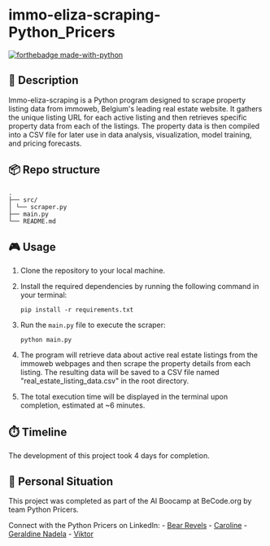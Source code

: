 # immo-eliza-scraping-Python_Pricers

[![forthebadge made-with-python](https://ForTheBadge.com/images/badges/made-with-python.svg)](https://www.python.org/)

## 📒 Description

Immo-eliza-scraping is a Python program designed to scrape property listing data from immoweb, Belgium's leading real estate website. It gathers the unique listing URL for each active listing and then retrieves specific property data from each of the listings. The property data is then compiled into a CSV file for later use in data analysis, visualization, model training, and pricing forecasts.

## 📦 Repo structure

```
.
├── src/
│ └── scraper.py
├── main.py
└── README.md
```

## 🎮 Usage

1. Clone the repository to your local machine.

2. Install the required dependencies by running the following command in your terminal:

    ```
    pip install -r requirements.txt
    ```

3. Run the `main.py` file to execute the scraper:

    ```
    python main.py
    ```

4. The program will retrieve data about active real estate listings from the immoweb webpages and then scrape the property details from each listing. The resulting data will be saved to a CSV file named "real_estate_listing_data.csv" in the root directory.

5. The total execution time will be displayed in the terminal upon completion, estimated at ~6 minutes.

## ⏱️ Timeline

The development of this project took 4 days for completion.

## 📌 Personal Situation

This project was completed as part of the AI Boocamp at BeCode.org by team Python Pricers. 

Connect with the Python Pricers on LinkedIn:
    - [Bear Revels](https://www.linkedin.com/in/bear-revels/)
    - [Caroline](https://www.linkedin.com/in/bear-revels/)
    - [Geraldine Nadela](https://www.linkedin.com/in/geraldine-nadela-60827a11)
    - [Viktor](https://www.linkedin.com/in/bear-revels/)
